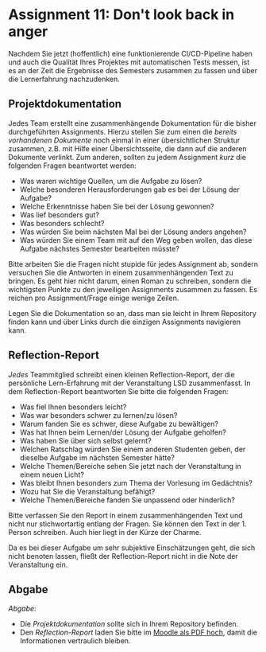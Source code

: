 # Assignment 11: Don't look back in anger

Nachdem Sie jetzt (hoffentlich) eine funktionierende CI/CD-Pipeline haben und auch die Qualität Ihres Projektes mit automatischen Tests messen, ist es an der Zeit die Ergebnisse des Semesters zusammen zu fassen und über die Lernerfahrung nachzudenken.

## Projektdokumentation

Jedes Team erstellt eine zusammenhängende Dokumentation für die bisher durchgeführten Assignments. Hierzu stellen Sie zum einen die *bereits vorhandenen Dokumente* noch einmal in einer übersichtlichen Struktur zusammen, z.B. mit Hilfe einer Übersichtsseite, die dann auf die anderen Dokumente verlinkt. Zum anderen, sollten zu jedem Assignment *kurz* die folgenden Fragen beantwortet werden:

  * Was waren wichtige Quellen, um die Aufgabe zu lösen?
  * Welche besonderen Herausforderungen gab es bei der Lösung der Aufgabe?
  * Welche Erkenntnisse haben Sie bei der Lösung gewonnen?
  * Was lief besonders gut?
  * Was besonders schlecht?
  * Was würden Sie beim nächsten Mal bei der Lösung anders angehen?
  * Was würden Sie einem Team mit auf den Weg geben wollen, das diese Aufgabe nächstes Semester bearbeiten müsste?

Bitte arbeiten Sie die Fragen nicht stupide für jedes Assignment ab, sondern versuchen Sie die Antworten in einem zusammenhängenden Text zu bringen. Es geht hier nicht darum, einen Roman zu schreiben, sondern die wichtigsten Punkte zu den jeweiligen Assignments zusammen zu fassen. Es reichen pro Assignment/Frage einige wenige Zeilen.

Legen Sie die Dokumentation so an, dass man sie leicht in Ihrem Repository finden kann und über Links durch die einzigen Assignments navigieren kann.


## Reflection-Report

*Jedes* Teammitglied schreibt einen kleinen Reflection-Report, der die persönliche Lern-Erfahrung mit der Veranstaltung LSD zusammenfasst. In dem Reflection-Report beantworten Sie bitte die folgenden Fragen:

  * Was fiel Ihnen besonders leicht?
  * Was war besonders schwer zu lernen/zu lösen?
  * Warum fanden Sie es schwer, diese Aufgabe zu bewältigen?
  * Was hat Ihnen beim Lernen/der Lösung der Aufgabe geholfen?
  * Was haben Sie über sich selbst gelernt?
  * Welchen Ratschlag würden Sie einem anderen Studenten geben, der dieselbe Aufgabe im nächsten Semester hätte?
  * Welche Themen/Bereiche sehen Sie jetzt nach der Veranstaltung in einem neuen Licht?
  * Was bleibt Ihnen besonders zum Thema der Vorlesung im Gedächtnis?
  * Wozu hat Sie die Veranstaltung befähigt?
  * Welche Themen/Bereiche fanden Sie unpassend oder hinderlich?

Bitte verfassen Sie den Report in einem zusammenhängenden Text und nicht nur stichwortartig entlang der Fragen. Sie können den Text in der 1. Person schreiben. Auch hier liegt in der Kürze der Charme.

Da es bei dieser Aufgabe um sehr subjektive Einschätzungen geht, die sich nicht benoten lassen, fließt der Reflection-Report nicht in die Note der Veranstaltung ein.


## Abgabe

_Abgabe_:

  * Die _Projektdokumentation_ sollte sich in Ihrem Repository befinden.
  * Den _Reflection-Report_ laden Sie bitte im [Moodle als PDF hoch](https://moodle.hs-mannheim.de/mod/assign/view.php?id=121173), damit die Informationen vertraulich bleiben.
